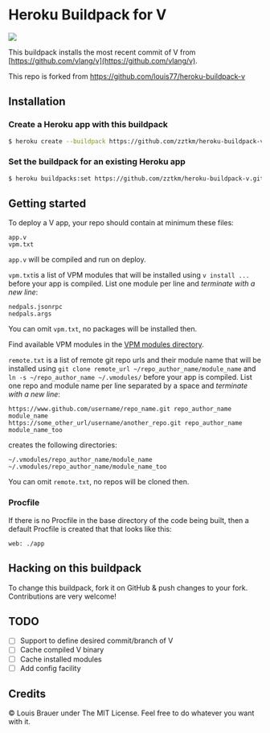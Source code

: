 # Heroku Buildpack for V
![](images/vlogo.png)

This buildpack installs the most recent commit of V from [https://github.com/vlang/v](https://github.com/vlang/v).

This repo is forked from https://github.com/louis77/heroku-buildpack-v

## Installation

### Create a Heroku app with this buildpack

```sh
$ heroku create --buildpack https://github.com/zztkm/heroku-buildpack-v.git
```

### Set the buildpack for an existing Heroku app

```sh
$ heroku buildpacks:set https://github.com/zztkm/heroku-buildpack-v.git
```


## Getting started

To deploy a V app, your repo should contain at minimum these files:

```shell
app.v
vpm.txt
```

`app.v` will be compiled and run on deploy.

`vpm.txt`is a list of VPM modules that will be installed using `v install ...` before your app is compiled. List one module per line and *terminate with a new line*:

```
nedpals.jsonrpc
nedpals.args
```

You can omit `vpm.txt`, no packages will be installed then.

Find available VPM modules in the [VPM modules directory](https://vlang.io/modules).

`remote.txt` is a list of remote git repo urls and their module name that will be installed using `git clone remote_url ~/repo_author_name/module_name` and `ln -s ~/repo_author_name ~/.vmodules/` before your app is compiled. List one repo and module name per line separated by a space and *terminate with a new line*:

```
https://www.github.com/username/repo_name.git repo_author_name module_name
https://some_other_url/username/another_repo.git repo_author_name module_name_too
```

creates the following directories:
```
~/.vmodules/repo_author_name/module_name
~/.vmodules/repo_author_name/module_name_too
```

You can omit `remote.txt`, no repos will be cloned then.

### Procfile

If there is no Procfile in the base directory of the code being built, then a default Procfile is created that that looks like this:

```
web: ./app
```

## Hacking on this buildpack

To change this buildpack, fork it on GitHub & push changes to your fork. Contributions are very welcome!

## TODO

- [ ] Support to define desired commit/branch of V
- [ ] Cache compiled V binary
- [ ] Cache installed modules
- [ ] Add config facility

## Credits

© Louis Brauer under The MIT License. Feel free to do whatever you want with it.
